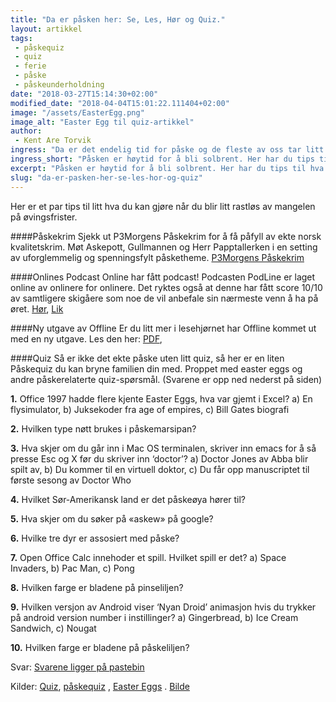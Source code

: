 ```yaml
---
title: "Da er påsken her: Se, Les, Hør og Quiz."
layout: artikkel
tags: 
 - påskequiz
 - quiz
 - ferie
 - påske
 - påskeunderholdning
date: "2018-03-27T15:14:30+02:00"
modified_date: "2018-04-04T15:01:22.111404+02:00"
image: "/assets/EasterEgg.png"
image_alt: "Easter Egg til quiz-artikkel"
author:
 - Kent Are Torvik
ingress: "Da er det endelig tid for påske og de fleste av oss tar litt velfortjent fri fra det kontinuerlige stresset forårsaket av underernæring og øvinger."
ingress_short: "Påsken er høytid for å bli solbrent. Her har du tips til hva du kan gjøre mens du blir stekt."
excerpt: "Påsken er høytid for å bli solbrent. Her har du tips til hva du kan gjøre mens du blir stekt."
slug: "da-er-pasken-her-se-les-hor-og-quiz"
---
```

Her er et par tips til litt hva du kan gjøre når du blir litt rastløs av mangelen på øvingsfrister.

####Påskekrim
Sjekk ut P3Morgens Påskekrim for å få påfyll av ekte norsk kvalitetskrim. Møt Askepott, Gullmannen og Herr Papptallerken i en setting av uforglemmelig  og spenningsfylt påsketheme. 
[P3Morgens Påskekrim](https://tv.nrk.no/serie/p3morgens-paaskekrim/MYNR52002117/sesong-1/episode-1)

####Onlines Podcast
 Online har fått podcast! Podcasten PodLine er laget online av onlinere for onlinere.  Det ryktes også at denne har fått score 10/10 av samtligere skigåere som noe de vil anbefale sin nærmeste venn å ha på øret. 
[Hør](https://soundcloud.com/podline/pilot-1 ),
[Lik](https://www.facebook.com/OnlinePodLine/)


####Ny utgave av Offline 
Er du litt mer i lesehjørnet har Offline kommet ut med en ny utgave. Les den her:
[PDF](https://online.ntnu.no/media/images/offline/Offline_nr1_web_-_2018_.pdf  ),


####Quiz
Så er ikke det ekte påske uten litt quiz, så her er en liten Påskequiz du kan bryne familien din med. Proppet med easter eggs og andre påskerelaterte quiz-spørsmål.  (Svarene er opp ned nederst på siden)


**1.** Office 1997 hadde flere kjente Easter Eggs, hva var gjemt i Excel? a) En flysimulator, b) Juksekoder fra age of empires, c) Bill Gates biografi

**2.** Hvilken type nøtt brukes i påskemarsipan?

**3.** Hva skjer om du går inn i Mac OS terminalen, skriver inn emacs for å så presse Esc og X før du skriver inn ‘doctor’? a) Doctor Jones av Abba blir spilt av, b) Du kommer til en virtuell doktor, c) Du får opp manuscriptet til første sesong av Doctor Who

**4.**  Hvilket Sør-Amerikansk land er det påskeøya hører til?

**5.** Hva skjer om du søker på «askew» på google? 

**6.** Hvilke tre dyr er assosiert med påske? 

**7.** Open Office Calc innehoder et spill. Hvilket spill er det? a) Space Invaders, b) Pac Man, c) Pong

**8.** Hvilken farge er bladene på pinseliljen?

**9.** Hvilken versjon av Android viser ‘Nyan Droid’ animasjon hvis du trykker på android version number i instillinger?  a) Gingerbread,  b) Ice Cream Sandwich, c) Nougat

**10.** Hvilken farge er bladene på påskeliljen? 

Svar: 
[Svarene ligger på pastebin](https://pastebin.com/iGm10bJ1)

Kilder:  [Quiz](https://quizforalle.no/quiz-med-fasit-100-quiz-sporsmal-og-svar/ ),  [påskequiz](https://quizforalle.no/25-paskequiz-sporsmal-og-svar/) ,  [Easter Eggs](https://www.silicon.co.uk/mobility/tech-easter-eggs-209453 ) . [Bilde](https://pixabay.com/no/easter-egg-p%C3%A5ske-fargede-fargerike-3123103/)